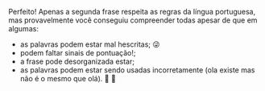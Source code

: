 Perfeito! Apenas a segunda frase respeita as regras da língua portuguesa, mas  provavelmente você conseguiu compreender todas apesar de que em algumas:

* as palavras podem estar mal hescritas; :stuck_out_tongue_winking_eye:
* podem faltar sinais de pontuação!;
* a frase pode desorganizada estar;
* as palavras podem estar sendo usadas incorretamente (ola existe mas não é o mesmo que olá).  :ocean: :wave:
